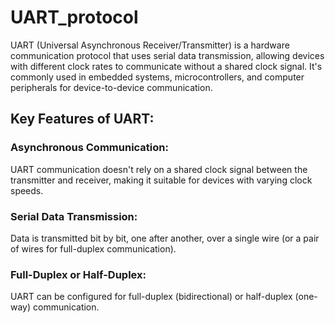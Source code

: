 # UART_protocol
UART (Universal Asynchronous Receiver/Transmitter) is a hardware communication protocol that uses serial data transmission, allowing devices with different clock rates to communicate without a shared clock signal. It's commonly used in embedded systems, microcontrollers, and computer peripherals for device-to-device communication.

## Key Features of UART:

### Asynchronous Communication:
UART communication doesn't rely on a shared clock signal between the transmitter and receiver, making it suitable for devices with varying clock speeds. 

### Serial Data Transmission:
Data is transmitted bit by bit, one after another, over a single wire (or a pair of wires for full-duplex communication). 

### Full-Duplex or Half-Duplex:
UART can be configured for full-duplex (bidirectional) or half-duplex (one-way) communication.
